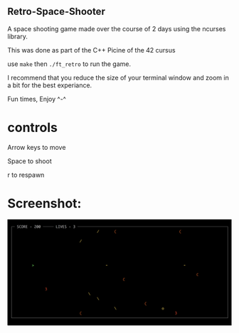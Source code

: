 ## Retro-Space-Shooter

A space shooting game made over the course of 2 days using the ncurses library.

This was done as part of the C++ Picine of the 42 cursus

use `make` then `./ft_retro` to run the game.

I recommend that you reduce the size of your terminal window and zoom in a bit for the best experiance.

Fun times, Enjoy ^-^

# controls

Arrow keys to move

Space to shoot

r to respawn

# Screenshot:

![alt text](/1.png)
